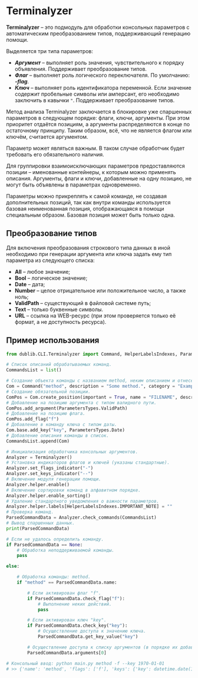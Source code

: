 # Terminalyzer
**Terminalyzer** – это подмодуль для обработки консольных параметров с автоматическим преобразованием типов, поддерживающий генерацию помощи.

Выделяется три типа параметров:
* _**Аргумент**_ – выполняет роль значения, чувствительного к порядку объявления. Поддерживает преобразование типов.
* _**Флаг**_ – выполняет роль логического переключателя. По умолчанию: _**-flag**_.
* _**Ключ**_ – выполняет роль идентификатора переменной. Если значение содержит пробельные символы или амперсант, его необходимо заключить в кавычки `"`. Поддерживает преобразование типов.

Метод анализа Terminalyzer заключается в блокировке уже спаршенных параметров в следующем порядке: флаги, ключи, аргументы. При этом приоритет отдаётся позициям, а аргументы распределяются в конце по остаточному принципу. Таким образом, всё, что не является флагом или ключём, считается аргументом.

Параметр может являться важным. В таком случае обработчик будет требовать его обязательного наличия.

Для группировки взаимоисключающих параметров предоставляются позиции – именованные контейнеры, к которым можно применять описания. Аргументы, флаги и ключи, добавленные на одну позицию, не могут быть объявлены в параметрах одновременно.

Параметры можно прикреплять к самой команде, не создавая дополнительных позиций, так как внутри команды используется базовая неименованная позиция, отображающаяся в помощи специальным образом. Базовая позиция может быть только одна.

## Преобразование типов
Для включения преобразования строкового типа данных в иной необходимо при генерации аргумента или ключа задать ему тип параметра из следующего списка:
* **All** – любое значение;
* **Bool** – логическое значение;
* **Date** – дата;
* **Number** – целое отрицательное или положительное число, а также ноль;
* **ValidPath** – существующий в файловой системе путь;
* **Text** – только буквенные символы.
* **URL** – ссылка на WEB-ресурс (при этом проверяется только её формат, а не доступность ресурса).

## Пример использования
```Python
from dublib.CLI.Terminalyzer import Command, HelperLabelsIndexes, ParametersTypes, Terminalyzer

# Список описаний обрабатываемых команд.
CommandsList = list()

# Создание объекта команды с названием method, неким описанием и отнесение её к категории.
Com = Command("method", description = "Some method.", category = "Example")
# Создание обязательной позиции.
ComPos = Com.create_position(important = True, name = "FILENAME", description = "Some position.")
# Добавление на позицию аргумента с типом валидного пути.
ComPos.add_argument(ParametersTypes.ValidPath)
# Добавление на позицию флага.
ComPos.add_flag("f")
# Добавление в команду ключа с типом даты.
Com.base.add_key("key", ParametersTypes.Date)
# Добавление описания команды в список.
CommandsList.append(Com)

# Инициализация обработчика консольных аргументов.
Analyzer = Terminalyzer()
# Установка индикаторов флагов и ключей (указаны стандартные).
Analyzer.set_flags_indicator("-")
Analyzer.set_keys_indicator("--")
# Включение модуля генерации помощи.
Analyzer.helper.enable()
# Включение сортировки команд в алфавитном порядке.
Analyzer.helper.enable_sorting()
# Удаление стандартного уведомления о важности параметров.
Analyzer.helper.labels[HelperLabelsIndexes.IMPORTANT_NOTE] = ""
# Проверка команд.
ParsedCommandData = Analyzer.check_commands(CommandsList)
# Вывод спаршенных данных.
print(ParsedCommandData)

# Если не удалось определить команду.
if ParsedCommandData == None:
	# Обработка неподдерживаемой команды.
	pass

else:

	# Обработка команды: method.
	if "method" == ParsedCommandData.name:

		# Если активирован флаг "f".
		if ParsedCommandData.check_flag("f"):
			# Выполнение неких действий.
			pass

		# Если активирован ключ "key".
		if ParsedCommandData.check_key("key"):
			# Осуществление доступа к значению ключа.
			ParsedCommandData.get_key_value("key")

		# Осуществление доступа к списку аргументов (в порядке их добавления к параметрам команды).
		ParsedCommandData.arguments[0]

# Консольный ввод: python main.py method -f --key 1970-01-01
# >> {'name': 'method', 'flags': ['f'], 'keys': {'key': datetime.date(1970, 1, 1)}, 'arguments': []}
```